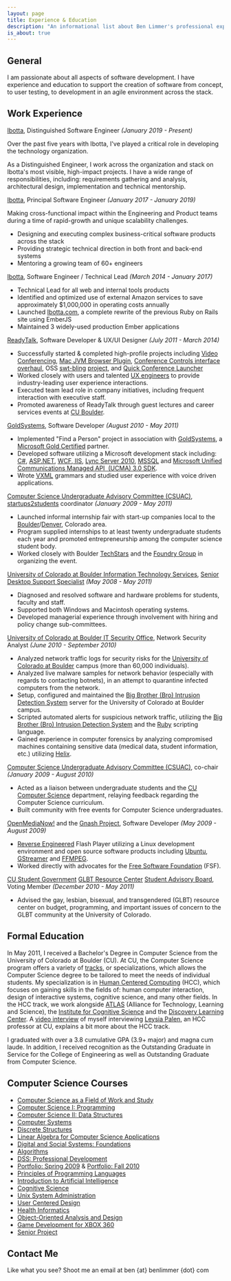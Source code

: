 ```yaml
---
layout: page
title: Experience & Education
description: "An informational list about Ben Limmer's professional experience and educational background"
is_about: true
---
```


## General
I am passionate about all aspects of software development. I have experience and education to support the creation of software from concept, to user testing, to development in an agile environment across the stack.

## Work Experience

[Ibotta](https://www.ibotta.com/), Distinguished Software Engineer _(January 2019 - Present)_

Over the past five years with Ibotta, I've played a critical role in developing the technology organization.

As a Distinguished Engineer, I work across the organization and stack on Ibotta's most visible, high-impact projects. I have a wide range of responsibilities, including: requirements gathering and analysis, architectural design, implementation and technical mentorship.

[Ibotta](https://www.ibotta.com/), Principal Software Engineer _(January 2017 - January 2019)_

Making cross-functional impact within the Engineering and Product teams during a time of rapid-growth and unique scalability challenges.

+ Designing and executing complex business-critical software products across the stack
+ Providing strategic technical direction in both front and back-end systems
+ Mentoring a growing team of 60+ engineers

[Ibotta](https://www.ibotta.com/), Software Engineer / Technical Lead _(March 2014 - January 2017)_

+ Technical Lead for all web and internal tools products
+ Identified and optimized use of external Amazon services to save approximately $1,000,000 in operating costs annually
+ Launched [Ibotta.com](https://ibotta.com), a complete rewrite of the previous Ruby on Rails site using EmberJS
+ Maintained 3 widely-used production Ember applications

[ReadyTalk](http://www.readytalk.com/), Software Developer & UX/UI Designer _(July 2011 - March 2014)_

+ Successfully started & completed high-profile projects including [Video Conferencing](http://www.readytalk.com/products-services/video), [Mac JVM Browser Plugin](http://www.readytalk.com/support-training/downloads#mac-plugin), [Conference Controls interface overhaul](/portfolio/rt/controlsredesign), OSS [swt-bling](/portfolio/swt-bling) [project](https://www.github.com/ReadyTalk/swt-bling), and [Quick Conference Launcher](http://www.readytalk.com/support-training/downloads#quick-launcher)
+ Worked closely with users and talented [UX engineers](http://en.wikipedia.org/wiki/User_experience) to provide industry-leading user experience interactions.
+ Executed team lead role in company initiatives, including frequent interaction with executive staff.
+ Promoted awareness of ReadyTalk through guest lectures and career services events at [CU Boulder](http://www.colorado.edu).

[GoldSystems](http://www.goldsys.com), Software Developer _(August 2010 - May 2011)_

+ Implemented "Find a Person" project in association with [GoldSystems](http://www.goldsys.com/), a [Microsoft Gold Certified](http://www.microsoft.com/hk/certpartner/default.mspx) partner.
+ Developed software utilizing a Microsoft development stack including: [C#](http://en.wikipedia.org/wiki/C_Sharp_(programming_language)), [ASP.NET](http://www.asp.net/learn/whitepapers/aspnet4), [WCF](http://msdn.microsoft.com/en-us/netframework/aa663324),[ IIS](http://www.iis.net/), [Lync Server 2010](http://en.wikipedia.org/wiki/Microsoft_Lync_Server), [MSSQL](http://en.wikipedia.org/wiki/Microsoft_SQL_Server) and [Microsoft Unified Communications Managed API  (UCMA) 3.0 SDK](http://msdn.microsoft.com/en-us/library/gg421023.aspx).
+ Wrote [VXML](http://en.wikipedia.org/wiki/VoiceXML) grammars and studied user experience with voice driven applications.

[Computer Science Undergraduate Advisory Committee (CSUAC)](http://www.cs.colorado.edu/ugrad/csuac/), [startups2students](http://startup2student.pbworks.com) coordinator _(January 2009 - May 2011)_

+ Launched informal internship fair with start-up companies local to the [Boulder](http://en.wikipedia.org/wiki/Boulder,_Colorado)/[Denver](http://en.wikipedia.org/wiki/Denver), Colorado area.
+ Program supplied internships to at least twenty undergraduate students each year and promoted entrepreneurship among the computer science student body.
+ Worked closely with Boulder [TechStars](http://techstars.org/) and the [Foundry Group](http://www.foundrygroup.com) in organizing the event.

[University of Colorado at Boulder Information Technology Services](http://www.colorado.edu/its), [Senior Desktop Support Specialist](http://www.colorado.edu/its/support/bugbusters.html) _(May 2008 - May 2011)_

+ Diagnosed and resolved software and hardware problems for students, faculty and staff.
+ Supported both Windows and Macintosh operating systems.
+ Developed managerial experience through involvement with hiring and policy change sub-committees.

[University of Colorado at Boulder IT Security Office](http://www.colorado.edu/its/security/), Network Security Analyst _(June 2010 - September 2010)_

+ Analyzed network traffic logs for security risks for the [University of Colorado at Boulder](http://www.colorado.edu) campus (more than 60,000 individuals).
+ Analyzed live malware samples for network behavior (especially with regards to contacting botnets), in an attempt to quarantine infected computers from the network.
+ Setup, configured and maintained the [Big Brother (Bro) Intrusion Detection System](http://bro-ids.org/) server for the University of Colorado at Boulder campus.
+ Scripted automated alerts for suspicious network traffic, utilizing the [Big Brother (Bro) Intrusion Detection System](http://bro-ids.org/) and the [Ruby](http://www.ruby-lang.org/en/) scripting language.
+ Gained experience in computer forensics by analyzing compromised machines containing sensitive data (medical data, student information, etc.) utilizing [Helix](http://www.e-fense.com/h3-enterprise.php).

[Computer Science Undergraduate Advisory Committee (CSUAC)](http://www.cs.colorado.edu/ugrad/csuac/), co-chair _(January 2009 - August 2010)_

+ Acted as a liaison between undergraduate students and the [CU Computer Science](http://cs.colorado.edu) department, relaying feedback regarding the Computer Science curriculum.
+ Built community with free events for Computer Science undergraduates.

[OpenMediaNow!](http://www.openmedianow.org/) and the [Gnash Project](http://www.gnu.org/software/gnash/), Software Developer _(May 2009 - August 2009)_

+ [Reverse Engineered](http://en.wikipedia.org/wiki/Reverse_engineering) Flash Player utilizing a Linux development environment and open source software products including [Ubuntu](http://www.ubuntu.com/), [GStreamer](http://www.gstreamer.net/) and [FFMPEG](http://www.ffmpeg.org).
+ Worked directly with advocates for the [Free Software Foundation](http://www.fsf.org/) (FSF).

[CU Student Government](http://cusg.colorado.edu/) [GLBT Resource Center](http://www.colorado.edu/glbtrc/index.html) [Student Advisory Board](http://www.colorado.edu/glbtrc/getinvolved.html), Voting Member _(December 2010 - May 2011)_

+ Advised the gay, lesbian, bisexual, and transgendered (GLBT) resource center on budget, programming, and important issues of concern to the GLBT community at the University of Colorado.


## Formal Education
In May 2011, I received a Bachelor's Degree in Computer Science from the University of Colorado at Boulder (CU). At CU, the Computer Science program offers a variety of [tracks](http://www.cs.colorado.edu/ugrad/bs/tracks/), or specializations, which allows the Computer Science degree to be tailored to meet the needs of individual students. My specialization is in [Human Centered Computing](http://www.cs.colorado.edu/ugrad/bs/requirements/2010-2011/hcc.html) (HCC), which focuses on gaining skills in the fields of: human computer interaction, design of interactive systems, cognitive science, and many other fields. In the HCC track, we work alongside [ATLAS](http://www.colorado.edu/ATLAS/home.html) (Alliance for Technology, Learning and Science), the [Institute for Cognitive Science](http://ics.colorado.edu/) and the [Discovery Learning Center](http://engineering.colorado.edu/DLC/index.html). A [video interview](http://www.cs.colorado.edu/ugrad/bs/tracks/videos/hcc.mov) of myself interviewing [Leysia Palen](http://www.cs.colorado.edu/~palen/Home/Welcome.html), an HCC professor at CU, explains a bit more about the HCC track.

I graduated with over a 3.8 cumulative GPA (3.9+ major) and magna cum laude. In addition, I received recognition as the Outstanding Graduate in Service for the College of Engineering as well as Outstanding Graduate from Computer Science.


## Computer Science Courses

+ [Computer Science as a Field of Work and Study](http://www.cs.colorado.edu/courses/csci1000.html)
+ [Computer Science I: Programming](http://www.cs.colorado.edu/courses/csci1300.html)
+ [Computer Science II: Data Structures](http://www.cs.colorado.edu/courses/csci2270.html)
+ [Computer Systems](http://www.cs.colorado.edu/courses/csci2400.html)
+ [Discrete Structures](http://www.cs.colorado.edu/courses/csci2824.html)
+ [Linear Algebra for Computer Science Applications](http://www.cs.colorado.edu/courses/csci2830linear.html)
+ [Digital and Social Systems: Foundations](http://www.cs.colorado.edu/courses/csci3002.html)
+ [Algorithms](http://www.cs.colorado.edu/courses/csci3104.html)
+ [DSS: Professional Development](http://www.cs.colorado.edu/courses/csci3112.html)
+ [Portfolio: Spring 2009](http://groups.google.com/group/dsspd/web/ben-limmers-weekly-update?pli=1) & [Portfolio: Fall 2010](https://sites.google.com/site/hccpdforum/home/ben-limmer-s-updates)
+ [Principles of Programming Languages](http://www.cs.colorado.edu/courses/csci3155.html)
+ [Introduction to Artificial Intelligence](http://www.cs.colorado.edu/courses/csci3202.html)
+ [Cognitive Science](http://www.cs.colorado.edu/courses/csci3702.html)
+ [Unix System Administration](http://www.cs.colorado.edu/courses/csci4113.html)
+ [User Centered Design](http://www.cs.colorado.edu/courses/csci4839.html)
+ [Health Informatics](http://www.cs.colorado.edu/courses/csci4312.html)
+ [Object-Oriented Analysis and Design](http://www.cs.colorado.edu/courses/csci4448.html)
+ [Game Development for XBOX 360](http://www.cs.colorado.edu/courses/csci4830xbox360.html)
+ [Senior Project](http://www.cs.colorado.edu/~sanders/csci4308/)


## Contact Me
Like what you see? Shoot me an email at ben {at} benlimmer {dot} com

